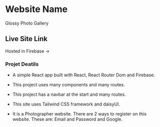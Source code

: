 # Website Name

Glossy Photo Gallery


## Live Site Link
Hosted in Firebase -> 


### Projet Deatils

* A simple React app built with React, React Router Dom and Firebase.

* This project uses many components and many routes.

* This project has a navbar at the start and many routes.

* This site uses Tailwind CSS framework and daisyUI.

* It is a Photographer website. There are 2 ways to register on this website.
  These are: Email and Password  and Google.


